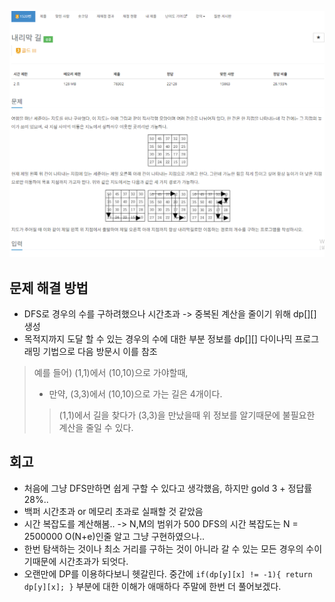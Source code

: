 ![img.png](../_image/내리막길.png)

## 문제 해결 방법
- DFS로 경우의 수를 구하려했으나 시간초과 -> 중복된 계산을 줄이기 위해 dp[][] 생성
- 목적지까지 도달 할 수 있는 경우의 수에 대한 부분 정보를 dp[][] 다이나믹 프로그래밍 기법으로 다음 방문시 이를 참조
> 예를 들어) (1,1)에서 (10,10)으로 가야할때,
> - 만약, (3,3)에서 (10,10)으로 가는 길은 4개이다.
> > (1,1)에서 길을 찾다가 (3,3)을 만났을때 위 정보를 알기때문에 불필요한 계산을 줄일 수 있다.

## 회고
- 처음에 그냥 DFS만하면 쉽게 구할 수 있다고 생각했음, 하지만 gold 3 + 정답률 28%.. 
- 백퍼 시간초과 or 메모리 초과로 실패할 것 같았음
- 시간 복잡도를 계산해봄.. -> N,M의 범위가 500 DFS의 시간 복잡도는 N = 2500000 O(N+e)인줄 알고 그냥 구현하였으나..
- 한번 탐색하는 것이나 최소 거리를 구하는 것이 아니라 갈 수 있는 모든 경우의 수이기때문에 시간초과가 되엇다.
- 오랜만에 DP를 이용하다보니 헷갈린다. 중간에 `if(dp[y][x] != -1){
  return dp[y][x];
  }` 부분에 대한 이해가 애매하다 주말에 한번 더 풀어보겠다.